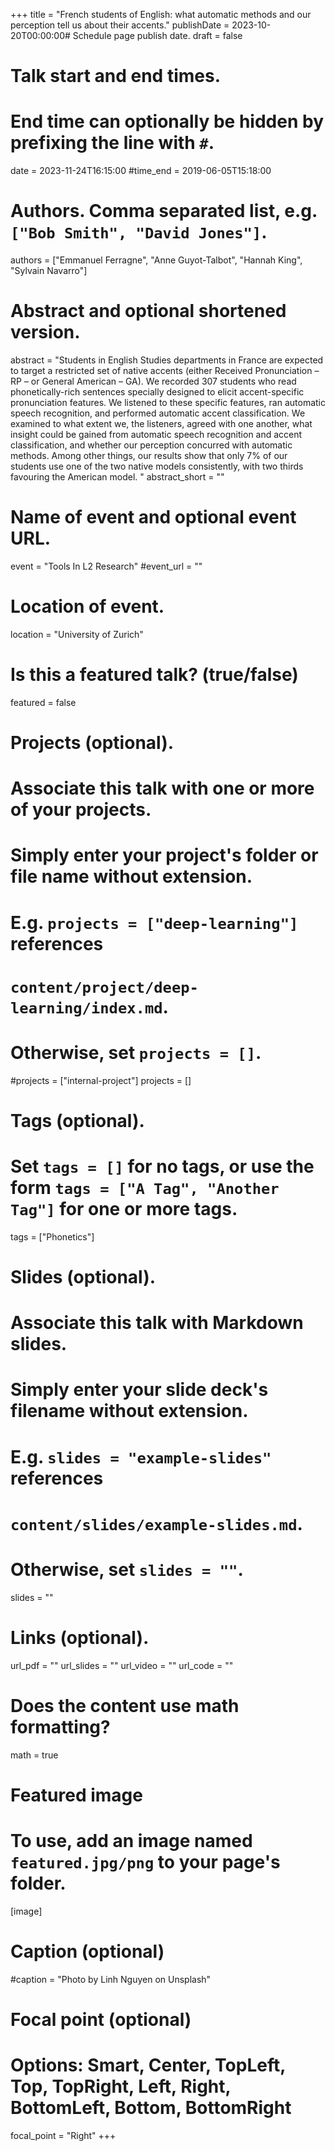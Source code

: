 +++
title = "French students of English: what automatic methods and our perception tell us about their accents."
publishDate = 2023-10-20T00:00:00# Schedule page publish date.
draft = false

# Talk start and end times.
#   End time can optionally be hidden by prefixing the line with `#`.
date = 2023-11-24T16:15:00
#time_end = 2019-06-05T15:18:00

# Authors. Comma separated list, e.g. `["Bob Smith", "David Jones"]`.
authors = ["Emmanuel Ferragne", "Anne Guyot-Talbot", "Hannah King", "Sylvain Navarro"]

# Abstract and optional shortened version.
abstract = "Students in English Studies departments in France are expected to target a restricted set of native accents (either Received Pronunciation – RP – or General American – GA). We recorded 307 students who read phonetically-rich sentences specially designed to elicit accent-specific pronunciation features. We listened to these specific features, ran automatic speech recognition, and performed automatic accent classification. We examined to what extent we, the listeners, agreed with one another, what insight could be gained from automatic speech recognition and accent classification, and whether our perception concurred with automatic methods. Among other things, our results show that only 7% of our students use one of the two native models consistently, with two thirds favouring the American model. "
abstract_short = ""

# Name of event and optional event URL.
event = "Tools In L2 Research"
#event_url = ""

# Location of event.
location = "University of Zurich"

# Is this a featured talk? (true/false)
featured = false

# Projects (optional).
#   Associate this talk with one or more of your projects.
#   Simply enter your project's folder or file name without extension.
#   E.g. `projects = ["deep-learning"]` references 
#   `content/project/deep-learning/index.md`.
#   Otherwise, set `projects = []`.
#projects = ["internal-project"]
projects = []

# Tags (optional).
#   Set `tags = []` for no tags, or use the form `tags = ["A Tag", "Another Tag"]` for one or more tags.
tags = ["Phonetics"]

# Slides (optional).
#   Associate this talk with Markdown slides.
#   Simply enter your slide deck's filename without extension.
#   E.g. `slides = "example-slides"` references 
#   `content/slides/example-slides.md`.
#   Otherwise, set `slides = ""`.
slides = ""

# Links (optional).
url_pdf = ""
url_slides = ""
url_video = ""
url_code = ""

# Does the content use math formatting?
math = true

# Featured image
# To use, add an image named `featured.jpg/png` to your page's folder. 
[image]
  # Caption (optional)
  #caption = "Photo by Linh Nguyen on Unsplash"

  # Focal point (optional)
  # Options: Smart, Center, TopLeft, Top, TopRight, Left, Right, BottomLeft, Bottom, BottomRight
  focal_point = "Right"
+++
